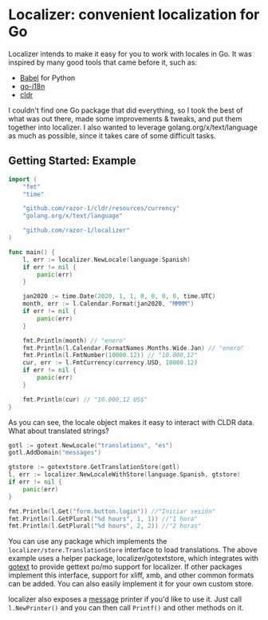 # Localizer: convenient localization for Go

Localizer intends to make it easy for you to work with locales in Go. It was inspired by 
many good tools that came before it, such as:
* [Babel](http://babel.pocoo.org/) for Python
* [go-i18n](https://github.com/nicksnyder/go-i18n) 
* [cldr](https://github.com/theplant/cldr)

I couldn't find one Go package that did everything, so I took the best of what was out there, made some
improvements & tweaks, and put them together into localizer. I also wanted to leverage golang.org/x/text/language 
as much as possible, since it takes care of some difficult tasks. 

## Getting Started: Example
```go
import (
    "fmt"
    "time"

    "github.com/razor-1/cldr/resources/currency"
    "golang.org/x/text/language"

    "github.com/razor-1/localizer"
)

func main() {
    l, err := localizer.NewLocale(language.Spanish)
    if err != nil {
        panic(err)
    }

    jan2020 := time.Date(2020, 1, 1, 0, 0, 0, 0, time.UTC)
    month, err := l.Calendar.Format(jan2020, "MMMM")
    if err != nil {
        panic(err)
    }

    fmt.Println(month) // "enero"
    fmt.Println(l.Calendar.FormatNames.Months.Wide.Jan) // "enero"
    fmt.Println(l.FmtNumber(10000.12)) // "10.000,12"
    cur, err := l.FmtCurrency(currency.USD, 10000.12)
    if err != nil {
        panic(err)
    }

    fmt.Println(cur) // "10.000,12 US$"
}
```

As you can see, the locale object makes it easy to interact with CLDR data. What about translated strings?
```go
gotl := gotext.NewLocale("translations", "es")
gotl.AddDomain("messages")

gtstore := gotextstore.GetTranslationStore(gotl)
l, err := localizer.NewLocaleWithStore(language.Spanish, gtstore)
if err != nil {
    panic(err)
}

fmt.Println(l.Get("form.button.login")) //"Iniciar sesión"
fmt.Println(l.GetPlural("%d hours", 1, 1)) //"1 hora"
fmt.Println(l.GetPlural("%d hours", 2, 2)) //"2 horas"
```

You can use any package which implements the `localizer/store.TranslationStore` interface to load translations. The above
example uses a helper package, localizer/gotextstore, which integrates with [gotext](https://github.com/leonelquinteros/gotext) to
provide gettext po/mo support for localizer. If other packages implement this interface, support for xliff, xmb, and 
other common formats can be added. You can also easily implement it for your own custom store.

localizer also exposes a [message](https://godoc.org/golang.org/x/text/message) printer if you'd like to use it. 
Just call `l.NewPrinter()` and you can then call `Printf()` and other methods on it.
